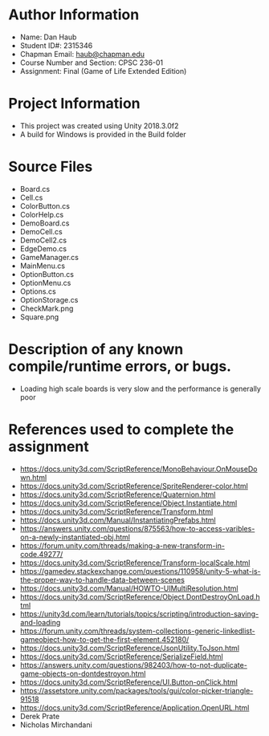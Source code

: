 # Author Information
* Name:  Dan Haub
* Student ID#:  2315346
* Chapman Email:  haub@chapman.edu
* Course Number and Section:  CPSC 236-01
* Assignment:  Final (Game of Life Extended Edition)

# Project Information
* This project was created using Unity 2018.3.0f2
* A build for Windows is provided in the Build folder

# Source Files
* Board.cs
* Cell.cs
* ColorButton.cs
* ColorHelp.cs
* DemoBoard.cs
* DemoCell.cs
* DemoCell2.cs
* EdgeDemo.cs
* GameManager.cs
* MainMenu.cs
* OptionButton.cs
* OptionMenu.cs
* Options.cs
* OptionStorage.cs
* CheckMark.png
* Square.png

# Description of any known compile/runtime errors, or bugs.
* Loading high scale boards is very slow and the performance is generally poor

# References used to complete the assignment
* https://docs.unity3d.com/ScriptReference/MonoBehaviour.OnMouseDown.html
* https://docs.unity3d.com/ScriptReference/SpriteRenderer-color.html
* https://docs.unity3d.com/ScriptReference/Quaternion.html
* https://docs.unity3d.com/ScriptReference/Object.Instantiate.html
* https://docs.unity3d.com/ScriptReference/Transform.html
* https://docs.unity3d.com/Manual/InstantiatingPrefabs.html
* https://answers.unity.com/questions/875563/how-to-access-varibles-on-a-newly-instantiated-obj.html
* https://forum.unity.com/threads/making-a-new-transform-in-code.49277/
* https://docs.unity3d.com/ScriptReference/Transform-localScale.html
* https://gamedev.stackexchange.com/questions/110958/unity-5-what-is-the-proper-way-to-handle-data-between-scenes
* https://docs.unity3d.com/Manual/HOWTO-UIMultiResolution.html
* https://docs.unity3d.com/ScriptReference/Object.DontDestroyOnLoad.html
* https://unity3d.com/learn/tutorials/topics/scripting/introduction-saving-and-loading
* https://forum.unity.com/threads/system-collections-generic-linkedlist-gameobject-how-to-get-the-first-element.452180/
* https://docs.unity3d.com/ScriptReference/JsonUtility.ToJson.html
* https://docs.unity3d.com/ScriptReference/SerializeField.html
* https://answers.unity.com/questions/982403/how-to-not-duplicate-game-objects-on-dontdestroyon.html
* https://docs.unity3d.com/ScriptReference/UI.Button-onClick.html
* https://assetstore.unity.com/packages/tools/gui/color-picker-triangle-91518
* https://docs.unity3d.com/ScriptReference/Application.OpenURL.html
* Derek Prate
* Nicholas Mirchandani

